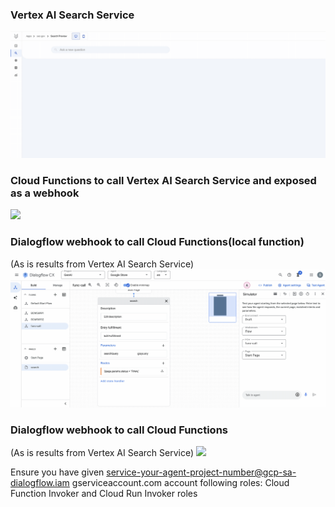 
### Vertex AI Search Service

![](SearchSvc.gif)

### Cloud Functions to call Vertex AI Search Service and exposed as a webhook

![](CloudFunctions.gif)

### Dialogflow webhook to call Cloud Functions(local function)
(As is results from Vertex AI Search Service)
![](WebhookCall.gif)

### Dialogflow webhook to call Cloud Functions
(As is results from Vertex AI Search Service)
![](CloudFunctionWebHook.gif)

Ensure you have given service-your-agent-project-number@gcp-sa-dialogflow.iam gserviceaccount.com account following roles: Cloud Function Invoker and Cloud Run Invoker roles